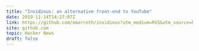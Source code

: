 ```yaml
---
title: "Invidious: an alternative front-end to YouTube"
date: 2019-11-14T14:27:07Z
link: https://github.com/omarroth/invidious?utm_medium=RSS&utm_source=hune
site: github.com
topic: Hacker News
draft: false
---
```

